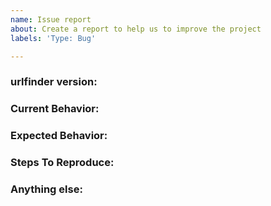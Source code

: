 ```yaml
---
name: Issue report
about: Create a report to help us to improve the project
labels: 'Type: Bug'

---
```


<!-- 
1. Please search to see if an issue already exists for the bug you encountered.
2. For support requests, FAQs or "How to" questions, please use the GitHub Discussions section instead - https://github.com/projectdiscovery/urlfinder/discussions or
3. Join our discord server at https://discord.gg/projectdiscovery and post the question.
-->

<!-- ISSUES MISSING IMPORTANT INFORMATION MAY BE CLOSED WITHOUT INVESTIGATION. -->

### urlfinder version:
<!-- You can find current version of urlfinder with "urlfinder -version" -->
<!-- We only accept issues that are reproducible on the latest version of urlfinder. -->
<!-- You can find the latest version of project at https://github.com/projectdiscovery/urlfinder/releases/ -->

### Current Behavior:
<!-- A concise description of what you're experiencing. -->

### Expected Behavior:
<!-- A concise description of what you expected to happen. -->

### Steps To Reproduce:
<!--
Example: steps to reproduce the behavior:
1. Run 'urlfinder ..'
2. See error...
-->


### Anything else:
<!-- Links? References? Screnshots? Anything that will give us more context about the issue that you are encountering! -->